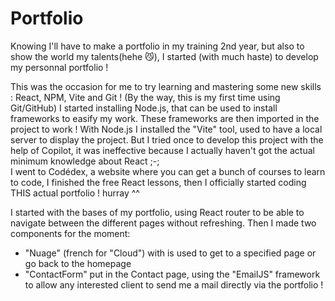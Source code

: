 # Portfolio

Knowing I'll have to make a portfolio in my training 2nd year, but also to show the world my talents(hehe 😼), I started (with much haste) to develop my personnal portfolio !<br/>

This was the occasion for me to try learning and mastering some new skills : React, NPM, Vite and Git ! (By the way, this is my first time using Git/GitHub)
I started installing Node.js, that can be used to install frameworks to easify my work. These frameworks are then imported in the project to work !
With Node.js I installed the "Vite" tool, used to have a local server to display the project.
But I tried once to develop this project with the help of Copilot, it was ineffective because I actually haven't got the actual minimum knowledge about React ;-;<br/>
I went to Codédex, a website where you can get a bunch of courses to learn to code, I finished the free React lessons, then I officially started coding THIS actual portfolio ! hurray ^^<br>

I started with the bases of my portfolio, using React router to be able to navigate between the different pages without refreshing.
Then I made two components for the moment:<br>
<ul>
  <li>"Nuage" (french for "Cloud") with is used to get to a specified page or go back to the homepage</li>
  <li>"ContactForm" put in the Contact page, using the "EmailJS" framework to allow any interested client to send me a mail directly via the portfolio !</li>
</ul>
